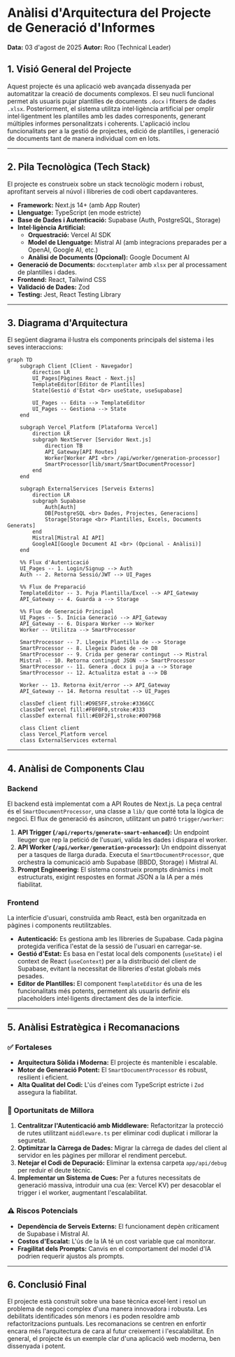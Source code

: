 # Anàlisi d'Arquitectura del Projecte de Generació d'Informes

**Data:** 03 d'agost de 2025
**Autor:** Roo (Technical Leader)

## 1. Visió General del Projecte

Aquest projecte és una aplicació web avançada dissenyada per automatitzar la creació de documents complexos. El seu nucli funcional permet als usuaris pujar plantilles de documents `.docx` i fitxers de dades `.xlsx`. Posteriorment, el sistema utilitza intel·ligència artificial per omplir intel·ligentment les plantilles amb les dades corresponents, generant múltiples informes personalitzats i coherents. L'aplicació inclou funcionalitats per a la gestió de projectes, edició de plantilles, i generació de documents tant de manera individual com en lots.

---

## 2. Pila Tecnològica (Tech Stack)

El projecte es construeix sobre un stack tecnològic modern i robust, aprofitant serveis al núvol i llibreries de codi obert capdavanteres.

*   **Framework:** Next.js 14+ (amb App Router)
*   **Llenguatge:** TypeScript (en mode estricte)
*   **Base de Dades i Autenticació:** Supabase (Auth, PostgreSQL, Storage)
*   **Intel·ligència Artificial:**
    *   **Orquestració:** Vercel AI SDK
    *   **Model de Llenguatge:** Mistral AI (amb integracions preparades per a OpenAI, Google AI, etc.)
    *   **Anàlisi de Documents (Opcional):** Google Document AI
*   **Generació de Documents:** `docxtemplater` amb `xlsx` per al processament de plantilles i dades.
*   **Frontend:** React, Tailwind CSS
*   **Validació de Dades:** Zod
*   **Testing:** Jest, React Testing Library

---

## 3. Diagrama d'Arquitectura

El següent diagrama il·lustra els components principals del sistema i les seves interaccions:

```mermaid
graph TD
    subgraph Client [Client - Navegador]
        direction LR
        UI_Pages[Pàgines React - Next.js]
        TemplateEditor[Editor de Plantilles]
        State[Gestió d'Estat <br> useState, useSupabase]
        
        UI_Pages -- Edita --> TemplateEditor
        UI_Pages -- Gestiona --> State
    end

    subgraph Vercel_Platform [Plataforma Vercel]
        direction LR
        subgraph NextServer [Servidor Next.js]
            direction TB
            API_Gateway[API Routes]
            Worker[Worker API <br> /api/worker/generation-processor]
            SmartProcessor[lib/smart/SmartDocumentProcessor]
        end
    end

    subgraph ExternalServices [Serveis Externs]
        direction LR
        subgraph Supabase
            Auth[Auth]
            DB[PostgreSQL <br> Dades, Projectes, Generacions]
            Storage[Storage <br> Plantilles, Excels, Documents Generats]
        end
        Mistral[Mistral AI API]
        GoogleAI[Google Document AI <br> (Opcional - Anàlisi)]
    end

    %% Flux d'Autenticació
    UI_Pages -- 1. Login/Signup --> Auth
    Auth -- 2. Retorna Sessió/JWT --> UI_Pages

    %% Flux de Preparació
    TemplateEditor -- 3. Puja Plantilla/Excel --> API_Gateway
    API_Gateway -- 4. Guarda a --> Storage

    %% Flux de Generació Principal
    UI_Pages -- 5. Inicia Generació --> API_Gateway
    API_Gateway -- 6. Dispara Worker --> Worker
    Worker -- Utilitza --> SmartProcessor
    
    SmartProcessor -- 7. Llegeix Plantilla de --> Storage
    SmartProcessor -- 8. Llegeix Dades de --> DB
    SmartProcessor -- 9. Crida per generar contingut --> Mistral
    Mistral -- 10. Retorna contingut JSON --> SmartProcessor
    SmartProcessor -- 11. Genera .docx i puja a --> Storage
    SmartProcessor -- 12. Actualitza estat a --> DB
    
    Worker -- 13. Retorna èxit/error --> API_Gateway
    API_Gateway -- 14. Retorna resultat --> UI_Pages

    classDef client fill:#D9E5FF,stroke:#3366CC
    classDef vercel fill:#F0F0F0,stroke:#333
    classDef external fill:#E0F2F1,stroke:#00796B
    
    class Client client
    class Vercel_Platform vercel
    class ExternalServices external
```

---

## 4. Anàlisi de Components Clau

### Backend
El backend està implementat com a API Routes de Next.js. La peça central és el `SmartDocumentProcessor`, una classe a `lib/` que conté tota la lògica de negoci. El flux de generació és asíncron, utilitzant un patró `trigger/worker`:
1.  **API Trigger (`/api/reports/generate-smart-enhanced`):** Un endpoint lleuger que rep la petició de l'usuari, valida les dades i dispara el worker.
2.  **API Worker (`/api/worker/generation-processor`):** Un endpoint dissenyat per a tasques de llarga durada. Executa el `SmartDocumentProcessor`, que orchestra la comunicació amb Supabase (BBDD, Storage) i Mistral AI.
3.  **Prompt Engineering:** El sistema construeix prompts dinàmics i molt estructurats, exigint respostes en format JSON a la IA per a més fiabilitat.

### Frontend
La interfície d'usuari, construïda amb React, està ben organitzada en pàgines i components reutilitzables.
*   **Autenticació:** Es gestiona amb les llibreries de Supabase. Cada pàgina protegida verifica l'estat de la sessió de l'usuari en carregar-se.
*   **Gestió d'Estat:** Es basa en l'estat local dels components (`useState`) i el context de React (`useContext`) per a la distribució del client de Supabase, evitant la necessitat de llibreries d'estat globals més pesades.
*   **Editor de Plantilles:** El component `TemplateEditor` és una de les funcionalitats més potents, permetent als usuaris definir els placeholders intel·ligents directament des de la interfície.

---

## 5. Anàlisi Estratègica i Recomanacions

### ✅ Fortaleses
*   **Arquitectura Sòlida i Moderna:** El projecte és mantenible i escalable.
*   **Motor de Generació Potent:** El `SmartDocumentProcessor` és robust, resilient i eficient.
*   **Alta Qualitat del Codi:** L'ús d'eines com TypeScript estricte i `Zod` assegura la fiabilitat.

### 🔧 Oportunitats de Millora
1.  **Centralitzar l'Autenticació amb Middleware:** Refactoritzar la protecció de rutes utilitzant `middleware.ts` per eliminar codi duplicat i millorar la seguretat.
2.  **Optimitzar la Càrrega de Dades:** Migrar la càrrega de dades del client al servidor en les pàgines per millorar el rendiment percebut.
3.  **Netejar el Codi de Depuració:** Eliminar la extensa carpeta `app/api/debug` per reduir el deute tècnic.
4.  **Implementar un Sistema de Cues:** Per a futures necessitats de generació massiva, introduir una cua (ex: Vercel KV) per desacoblar el trigger i el worker, augmentant l'escalabilitat.

### ⚠️ Riscos Potencials
*   **Dependència de Serveis Externs:** El funcionament depèn críticament de Supabase i Mistral AI.
*   **Costos d'Escalat:** L'ús de la IA té un cost variable que cal monitorar.
*   **Fragilitat dels Prompts:** Canvis en el comportament del model d'IA podrien requerir ajustos als prompts.

---

## 6. Conclusió Final

El projecte està construït sobre una base tècnica excel·lent i resol un problema de negoci complex d'una manera innovadora i robusta. Les debilitats identificades són menors i es poden resoldre amb refactoritzacions puntuals. Les recomanacions se centren en enfortir encara més l'arquitectura de cara al futur creixement i l'escalabilitat. En general, el projecte és un exemple clar d'una aplicació web moderna, ben dissenyada i potent.